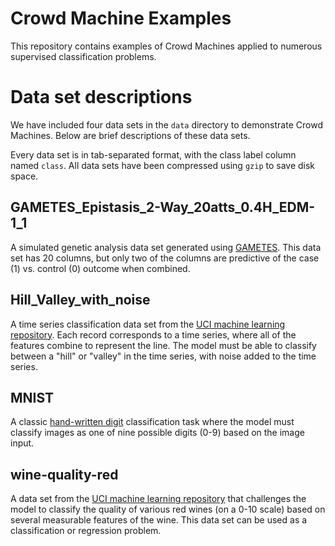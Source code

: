 # Crowd Machine Examples

This repository contains examples of Crowd Machines applied to numerous supervised classification problems.

# Data set descriptions

We have included four data sets in the `data` directory to demonstrate Crowd Machines. Below are brief descriptions of these data sets.

Every data set is in tab-separated format, with the class label column named `class`. All data sets have been compressed using `gzip` to save disk space.

## GAMETES_Epistasis_2-Way_20atts_0.4H_EDM-1_1

A simulated genetic analysis data set generated using [GAMETES](https://sourceforge.net/projects/gametes/). This data set has 20 columns, but only two of the columns are predictive of the case (1) vs. control (0) outcome when combined.

## Hill_Valley_with_noise

A time series classification data set from the [UCI machine learning repository](https://archive.ics.uci.edu/ml/datasets/Hill-Valley). Each record corresponds to a time series, where all of the features combine to represent the line. The model must be able to classify between a "hill" or "valley" in the time series, with noise added to the time series.

## MNIST

A classic [hand-written digit](http://yann.lecun.com/exdb/mnist/) classification task where the model must classify images as one of nine possible digits (0-9) based on the image input.

## wine-quality-red

A data set from the [UCI machine learning repository](https://archive.ics.uci.edu/ml/datasets/Wine+Quality) that challenges the model to classify the quality of various red wines (on a 0-10 scale) based on several measurable features of the wine. This data set can be used as a classification or regression problem.
